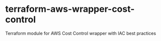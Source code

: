 # terraform-aws-wrapper-cost-control
Terraform module for AWS Cost Control wrapper with IAC best practices
